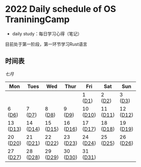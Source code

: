 # 2022 Daily schedule of OS TraniningCamp

- daily study：每日学习心得（笔记）

目前处于第一阶段，第一环节学习Rust语言


## 时间表

*七月*

| Mon               | Tues              | Wed                          | Thur                         | Fri                          | Sat               | Sun               |
| ----------------- | ----------------- | ---------------------------- | ---------------------------- | ---------------------------- | ----------------- | ----------------- |
|                   |                   |                   |                   | 1 <br> ([D1](#day-1-202271)) | 2 <br> ([D2](#day-2-202272)) | 3 <br> ([D3](#day-3-202273)) | 4 <br> ([D4](#day-4-202274)) | 5 <br> ([D5](#day-5-202275)) |
| 6 <br> ([D6](#day-6-202276)) | 7 <br> ([D7](#day-7-202277)) | 8 <br> ([D8](#day-8-202278))            | 9 <br> ([D9](#day-9-202279))            | 10 <br> ([D10](#day-10-2022710))         | 11  <br>  ([D11](#day-11-2022711))             | 12      <br>    ([D12](#day-12-2022712))       |
| 13    <br>    ([D13](#day-13-2022713))             | 14         <br>    ([D14](#day-14-2022714))        | 15        <br>    ([D15](#day-15-2022715))                    | 16    <br>     ([D16](#day-16-2022716))                       | 17    <br>      ([D17](#day-17-2022717))                       | 18    <br>    ([D18](#day-18-2022718))            | 19   <br>     ([D19](#day-19-2022719))            |
| 20   <br>    ([D20](#day-20-2022720))            | 21       <br>    ([D21](#day-21-2020721))         | 22     <br>    ([D22](#day-22-2020722))                         | 23     <br>    ([D23](#day-23-2022723))                         | 24    <br>    ([D24](#day-24-2022724))                        | 25      <br>    ([D25](#day-25-2022725))             | 26         <br>    ([D26](#day-26-2022726))           |
| 27         <br>    ([D27](#day-27-2020727))           | 28       <br>    ([D28](#day-28-2022728))           | 29         <br>    ([D29](#day-29-2022729))                    | 30        <br>    ([D30](#day-30-2022730))                     | 31     <br>    ([D31](#day-31-2022731))                           |                   |                   |
